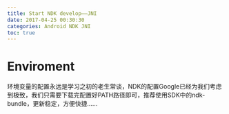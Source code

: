 ```yaml
---
title: Start NDK develop——JNI
date: 2017-04-25 00:30:30
categories: Android NDK JNI
toc: true
---
```


# Enviroment
环境变量的配置永远是学习之初的老生常谈，NDK的配置Google已经为我们考虑到极致，我们只需要下载完配置好PATH路径即可，推荐使用SDK中的ndk-bundle，更新稳定，方便快捷……
